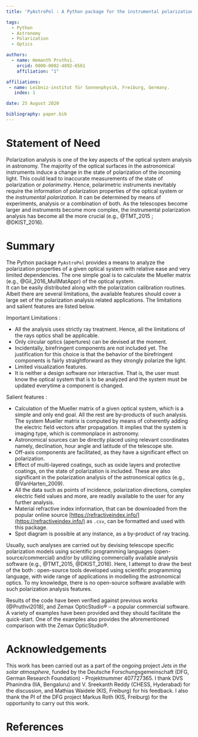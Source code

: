 ```yaml
---
title: 'PyAstroPol : A Python package for the instrumental polarization analysis of the astronomical optics.'

tags:
  - Python
  - Astronomy
  - Polarization
  - Optics

authors:
  - name: Hemanth Pruthvi.
    orcid: 0000-0002-4892-6561
    affiliation: "1"

affiliations:
 - name: Leibniz-institut für Sonnenphysik, Freiburg, Germany.
   index: 1

date: 25 August 2020

bibliography: paper.bib
---
```


# Statement of Need

Polarization analysis is one of the key aspects of the optical system analysis in astronomy. The majority of the optical surfaces in the astronomical instruments induce a change in the state of polarization of the incoming light. This could lead to inaccurate measurements of the state of polarization or _polarimetry_. Hence, polarimetric instruments inevitably require the information of polarization properties of the optical system or the _instrumental polarization_. It can be determined by means of experiments, analysis or a combination of both. As the telescopes become larger and instruments become more complex, the instrumental polarization analysis has become all the more crucial (e.g.,  @TMT_2015 ; @DKIST_2016).  

# Summary

The Python package `PyAstroPol` provides a means to analyze the polarization properties of a given optical system with relative ease and very limited dependencies. The one simple goal is to calculate the Mueller matrix (e.g., @Gil_2016_MullMatAppr) of the optical system.  
It can be easily distributed along with the polarization calibration routines. Albeit there are several limitations, the available features should cover a large set of the polarization analysis related applications. The limitations and salient features are listed below.

Important Limitations :   
- All the analysis uses strictly ray treatment. Hence, all the limitations of the rays optics shall be applicable.   
- Only circular optics (apertures) can be devised at the moment.   
- Incidentally, birefringent components are not included yet. The justification for this choice is that the behavior of the birefringent components is fairly straightforward as they strongly polarize the light.   
- Limited visualization features.
- It is neither a design software nor interactive. That is, the user must know the optical system that is to be analyzed and the system must be updated everytime a component is changed.

Salient features :   
- Calculation of the Mueller matrix of a given optical system, which is a simple and only end goal. All the rest are by-products of such analysis. The system Mueller matrix is computed by means of coherently adding the electric field vectors after propagation. It implies that the system is imaging type, which is commonplace in astronomy.   
- Astronomical sources can be directly placed using relevant coordinates namely, declination, hour angle and latitude of the telescope site.   
- Off-axis components are facilitated, as they have a significant effect on polarization.   
- Effect of multi-layered coatings, such as oxide layers and protective coatings, on the state of polarization is included. These are also significant in the polarization analysis of the astronomical optics (e.g., @VanHarten_2009).   
- All the data such as points of incidence, polarization directions, complex electric field values and more, are readily available to the user for any further analysis.   
- Material refractive index information, that can be downloaded from the popular online source [https://refractiveindex.info/](https://refractiveindex.info/) as `.csv`, can be formatted and used with this package.   
- Spot diagram is possible at any instance, as a by-product of ray tracing.   

Usually, such analyses are carried out by devising telescope specific polarization models using scientific programming languages (open-source/commercial) and/or by utilizing commercially available analysis software (e.g., @TMT_2015, @DKIST_2016). Here, I attempt to draw the best of the both : open-source tools developed using scientific programming language, with wide range of applications in modelling the astronomical optics. To my knowledge, there is no open-source software available with such polarization analysis features.

Results of the code have been verified against previous works (@Pruthvi2018), and Zemax OpticStudio&reg; – a popular commercial software. A variety of examples have been provided and they should facilitate the quick-start. One of the examples also provides the aforementioned comparison with the Zemax OpticStudio&reg;.

# Acknowledgements

This work has been carried out as a part of the ongoing project _Jets in the solar atmosphere_, funded by the Deutsche Forschungsgemeinschaft (DFG, German Research Foundation) - Projektnummer 407727365. I thank DVS Phanindra (IIA, Bengaluru) and V. Sreekanth Reddy (CHESS, Hyderabad) for the discussion, and Mathias Waidele (KIS, Freiburg) for his feedback. I also thank the PI of the DFG project Markus Roth (KIS, Freiburg) for the opportunity to carry out this work. 

# References